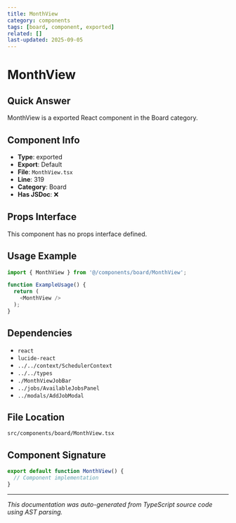 ```yaml
---
title: MonthView
category: components
tags: [board, component, exported]
related: []
last-updated: 2025-09-05
---
```


# MonthView

## Quick Answer
MonthView is a exported React component in the Board category.

## Component Info

- **Type**: exported
- **Export**: Default
- **File**: `MonthView.tsx`
- **Line**: 319
- **Category**: Board
- **Has JSDoc**: ❌

## Props Interface

This component has no props interface defined.

## Usage Example

```typescript
import { MonthView } from '@/components/board/MonthView';

function ExampleUsage() {
  return (
    <MonthView />
  );
}
```

## Dependencies


- `react`
- `lucide-react`
- `../../context/SchedulerContext`
- `../../types`
- `./MonthViewJobBar`
- `../jobs/AvailableJobsPanel`
- `../modals/AddJobModal`


## File Location

`src/components/board/MonthView.tsx`

## Component Signature

```typescript
export default function MonthView() { 
  // Component implementation
}
```

---

*This documentation was auto-generated from TypeScript source code using AST parsing.*